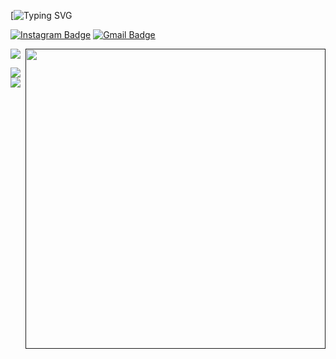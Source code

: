 <!--   my-ticker -->    
[![Typing SVG](https://readme-typing-svg.herokuapp.com?color=%2336BCF7&center=true&vCenter=true&width=600&lines=Hi+there+👋,+I+am+Hamid+JK;+Welcome+to+My+Profile!;)










[![Instagram Badge](https://img.shields.io/badge/-Instagram-050a30?style=flat-square&logo=instagram&logoColor=white&link=https://www.instagram.com/jaesonking72/)](https://www.instagram.com/jaesonking72)
[![Gmail Badge](https://img.shields.io/badge/-Gmail-050a30?style=flat-square&logo=Gmail&logoColor=white&link=mailto:hamidjk.business@gmail.com)](mailto:hamidjk.business@gmail.com)






<!--   my-header-img -->
![](./src/header_.png)
<a href=""><img src="[[https://upload.wikimedia.org/wikipedia/commons/c/c3/Python-logo-notext.svg](https://raw.githubusercontent.com/BEPb/BEPb/main/src/header_.png)](https://raw.githubusercontent.com/BEPb/BEPb/main/src/header_.png)" align="right" height="480" width="480" ></a>














<a href="https://github.com/hamidjk">
<img align="center" src="https://github-readme-stats.vercel.app/api?username=hamidjk&show_icons=true&count_private=true&include_all_commits=true" /></a>














<a href="https://github.com/hamidjk">
<img align="center" src="https://github-readme-stats.vercel.app/api/top-langs/?username=hamidjk" />
</a>
